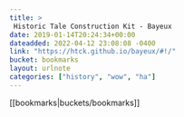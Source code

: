 ```yaml
---
title: > 
 Historic Tale Construction Kit - Bayeux
date: 2019-01-14T20:24:34+00:00
dateadded: 2022-04-12 23:08:08 -0400
link: "https://htck.github.io/bayeux/#!/"
bucket: bookmarks
layout: urlnote
categories: ["history", "wow", "ha"]
--- 
```

 <!-- end excerpt --> 
 [[bookmarks|buckets/bookmarks]]
